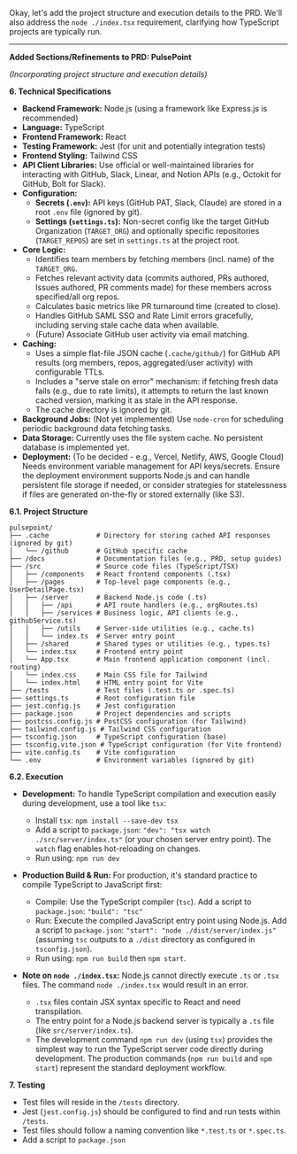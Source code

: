 Okay, let's add the project structure and execution details to the PRD. We'll also address the `node ./index.tsx` requirement, clarifying how TypeScript projects are typically run.

---

**Added Sections/Refinements to PRD: PulsePoint**

*(Incorporating project structure and execution details)*

**6. Technical Specifications**

* **Backend Framework:** Node.js (using a framework like Express.js is recommended)
* **Language:** TypeScript
* **Frontend Framework:** React
* **Testing Framework:** Jest (for unit and potentially integration tests)
* **Frontend Styling:** Tailwind CSS
* **API Client Libraries:** Use official or well-maintained libraries for interacting with GitHub, Slack, Linear, and Notion APIs (e.g., Octokit for GitHub, Bolt for Slack).
* **Configuration:**
    * **Secrets (`.env`):** API keys (GitHub PAT, Slack, Claude) are stored in a root `.env` file (ignored by git).
    * **Settings (`settings.ts`):** Non-secret config like the target GitHub Organization (`TARGET_ORG`) and optionally specific repositories (`TARGET_REPOS`) are set in `settings.ts` at the project root.
* **Core Logic:**
    * Identifies team members by fetching members (incl. name) of the `TARGET_ORG`.
    * Fetches relevant activity data (commits authored, PRs authored, Issues authored, PR comments made) for these members across specified/all org repos.
    * Calculates basic metrics like PR turnaround time (created to close).
    * Handles GitHub SAML SSO and Rate Limit errors gracefully, including serving stale cache data when available.
    * (Future) Associate GitHub user activity via email matching.
* **Caching:**
    * Uses a simple flat-file JSON cache (`.cache/github/`) for GitHub API results (org members, repos, aggregated/user activity) with configurable TTLs.
    * Includes a "serve stale on error" mechanism: if fetching fresh data fails (e.g., due to rate limits), it attempts to return the last known cached version, marking it as stale in the API response.
    * The cache directory is ignored by git.
* **Background Jobs:** (Not yet implemented) Use `node-cron` for scheduling periodic background data fetching tasks.
* **Data Storage:** Currently uses the file system cache. No persistent database is implemented yet.
* **Deployment:** (To be decided - e.g., Vercel, Netlify, AWS, Google Cloud) Needs environment variable management for API keys/secrets. Ensure the deployment environment supports Node.js and can handle persistent file storage if needed, or consider strategies for statelessness if files are generated on-the-fly or stored externally (like S3).

**6.1. Project Structure**

```
pulsepoint/
├── .cache            # Directory for storing cached API responses (ignored by git)
│   └── /github       # GitHub specific cache
├── /docs             # Documentation files (e.g., PRD, setup guides)
├── /src              # Source code files (TypeScript/TSX)
│   ├── /components   # React frontend components (.tsx)
│   ├── /pages        # Top-level page components (e.g., UserDetailPage.tsx)
│   ├── /server       # Backend Node.js code (.ts)
│   │   ├── /api      # API route handlers (e.g., orgRoutes.ts)
│   │   ├── /services # Business logic, API clients (e.g., githubService.ts)
│   │   ├── /utils    # Server-side utilities (e.g., cache.ts)
│   │   └── index.ts  # Server entry point
│   ├── /shared       # Shared types or utilities (e.g., types.ts)
│   └── index.tsx     # Frontend entry point
│   └── App.tsx       # Main frontend application component (incl. routing)
│   └── index.css     # Main CSS file for Tailwind
│   └── index.html    # HTML entry point for Vite
├── /tests            # Test files (.test.ts or .spec.ts)
├── settings.ts       # Root configuration file
├── jest.config.js    # Jest configuration
├── package.json      # Project dependencies and scripts
├── postcss.config.js # PostCSS configuration (for Tailwind)
├── tailwind.config.js # Tailwind CSS configuration
├── tsconfig.json     # TypeScript configuration (base)
├── tsconfig.vite.json # TypeScript configuration (for Vite frontend)
├── vite.config.ts    # Vite configuration
└── .env              # Environment variables (ignored by git)
```

**6.2. Execution**

* **Development:** To handle TypeScript compilation and execution easily during development, use a tool like `tsx`:
    * Install `tsx`: `npm install --save-dev tsx`
    * Add a script to `package.json`: `"dev": "tsx watch ./src/server/index.ts"` (or your chosen server entry point). The `watch` flag enables hot-reloading on changes.
    * Run using: `npm run dev`
* **Production Build & Run:** For production, it's standard practice to compile TypeScript to JavaScript first:
    * Compile: Use the TypeScript compiler (`tsc`). Add a script to `package.json`: `"build": "tsc"`
    * Run: Execute the compiled JavaScript entry point using Node.js. Add a script to `package.json`: `"start": "node ./dist/server/index.js"` (assuming `tsc` outputs to a `./dist` directory as configured in `tsconfig.json`).
    * Run using: `npm run build` then `npm start`.

* **Note on `node ./index.tsx`:** Node.js cannot directly execute `.ts` or `.tsx` files. The command `node ./index.tsx` would result in an error.
    * `.tsx` files contain JSX syntax specific to React and need transpilation.
    * The entry point for a Node.js backend server is typically a `.ts` file (like `src/server/index.ts`).
    * The development command `npm run dev` (using `tsx`) provides the simplest way to run the TypeScript server code directly during development. The production commands (`npm run build` and `npm start`) represent the standard deployment workflow.

**7. Testing**

* Test files will reside in the `/tests` directory.
* Jest (`jest.config.js`) should be configured to find and run tests within `/tests`.
* Test files should follow a naming convention like `*.test.ts` or `*.spec.ts`.
* Add a script to `package.json`